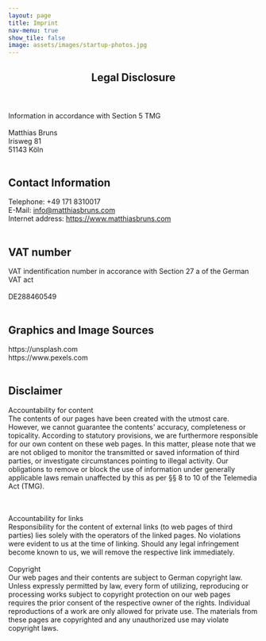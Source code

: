 ```yaml
---
layout: page
title: Imprint
nav-menu: true
show_tile: false
image: assets/images/startup-photos.jpg
---
```


<!-- Main -->
<div id="main" class="alt">

<!-- Mobile -->
<section id="mobile">
	<div class="inner">
		<header class="major">
			<h1>Legal Disclosure</h1>
		</header>

<!-- Content -->
Information in accordance with Section 5 TMG
<br><br>Matthias Bruns<br>Irisweg 81<br>51143 Köln<br>
<br>
<h2>Contact Information</h2>
Telephone: +49 171 8310017<br>E-Mail: <a href="mailto:info@matthiasbruns.com">info@matthiasbruns.com</a><br>Internet address: <a href="https://www.matthiasbruns.com" target="_blank">https://www.matthiasbruns.com</a><br>
<br>
<h2>VAT number</h2>

VAT indentification number in accorance with Section 27 a of the German VAT act<br><br>
DE288460549<br><br>
<h2>Graphics and Image Sources</h2>
https://unsplash.com<br />
https://www.pexels.com<br><br>
<h2>Disclaimer</h2>
Accountability for content<br>
The contents of our pages have been created with the utmost care. However, we cannot guarantee the contents'
accuracy, completeness or topicality. According to statutory provisions, we are furthermore responsible for 
our own content on these web pages. In this matter, please note that we are not obliged to monitor 
the transmitted or saved information of third parties, or investigate circumstances pointing to illegal activity. 
Our obligations to remove or block the use of information under generally applicable laws remain unaffected by this as per 
§§ 8 to 10 of the Telemedia Act (TMG).

<br><br>Accountability for links<br>
Responsibility for the content of 
external links (to web pages of third parties) lies solely with the operators of the linked pages. No violations were 
evident to us at the time of linking. Should any legal infringement become known to us, we will remove the respective 
link immediately.<br><br>Copyright<br> Our web pages and their contents are subject to German copyright law. Unless 
expressly permitted by law, every form of utilizing, reproducing or processing 
works subject to copyright protection on our web pages requires the prior consent of the respective owner of the rights. 
Individual reproductions of a work are only allowed for private use. 
The materials from these pages are copyrighted and any unauthorized use may violate copyright laws.

</div>
</section>

</div>
